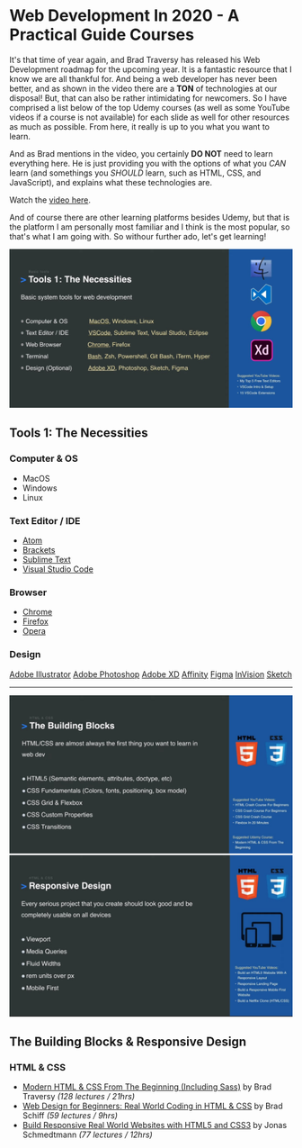 # Web Development In 2020 - A Practical Guide Courses
It's that time of year again, and Brad Traversy has released his Web Development roadmap for the upcoming year. It is a fantastic resource that I know we are all thankful for. And being a web developer has never been better, and as shown in the video there are a **TON** of technologies at our disposal! But, that can also be rather intimidating for newcomers. So I have comprised a list below of the top Udemy courses (as well as some YouTube videos if a course is not available) for each slide as well for other resources as much as possible. From here, it really is up to you what you want to learn. 

And as Brad mentions in the video, you certainly **DO NOT** need to learn everything here. He is just providing you with the options of what you *CAN* learn (and somethings you *SHOULD* learn, such as HTML, CSS, and JavaScript), and explains what these technologies are.

Watch the [video here](https://www.youtube.com/watch?v=0pThnRneDjw).

And of course there are other learning platforms besides Udemy, but that is the platform I am personally most familiar and I think is the most popular, so that's what I am going with. So withour further ado, let's get learning!

![Slide 3](img/slide-3.jpg)
## Tools 1: The Necessities

### Computer & OS
- MacOS
- Windows
- Linux

### Text Editor / IDE
- [Atom](https://atom.io/)
- [Brackets](http://brackets.io/)
- [Sublime Text](https://www.sublimetext.com/)
- [Visual Studio Code](https://code.visualstudio.com/)

### Browser
- [Chrome](https://www.google.com/chrome/)
- [Firefox](https://www.mozilla.org/en-CA/firefox/)
- [Opera](https://www.opera.com/)

### Design
[Adobe Illustrator](https://www.adobe.com/ca/products/illustrator.html)
[Adobe Photoshop](https://www.photoshop.com/)
[Adobe XD](https://www.adobe.com/ca/products/xd.html)
[Affinity](https://affinity.serif.com)
[Figma](https://www.figma.com/)
[InVision](https://www.invisionapp.com/)
[Sketch](https://www.sketch.com/)

***

![Slide 4](img/slide-4.jpg)
![Slide 5](img/slide-5.jpg)
## The Building Blocks & Responsive Design

### HTML & CSS
- [Modern HTML & CSS From The Beginning (Including Sass)](https://www.udemy.com/course/modern-html-css-from-the-beginning/) by Brad Traversy *(128 lectures / 21hrs)*
- [Web Design for Beginners: Real World Coding in HTML & CSS](https://www.udemy.com/course/web-design-for-beginners-real-world-coding-in-html-css/) by Brad Schiff *(59 lectures / 9hrs)*
- [Build Responsive Real World Websites with HTML5 and CSS3](https://www.udemy.com/course/design-and-develop-a-killer-website-with-html5-and-css3/) by Jonas Schmedtmann *(77 lectures / 12hrs)*